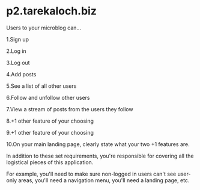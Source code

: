 p2.tarekaloch.biz
=================


Users to your microblog can...

	
	
   1.Sign up
   
   2.Log in
   
   3.Log out
   
   4.Add posts
   
   5.See a list of all other users
   
   6.Follow and unfollow other users
   
   7.View a stream of posts from the users they follow
   
   8.+1 other feature of your choosing
   
   9.+1 other feature of your choosing
   
   10.On your main landing page, clearly state what your two +1 features are.

In addition to these set requirements, you're responsible for covering all the logistical pieces of this application.

For example, you'll need to make sure non-logged in users can't see user-only areas, you'll need a navigation menu, you'll need a landing page, etc.
